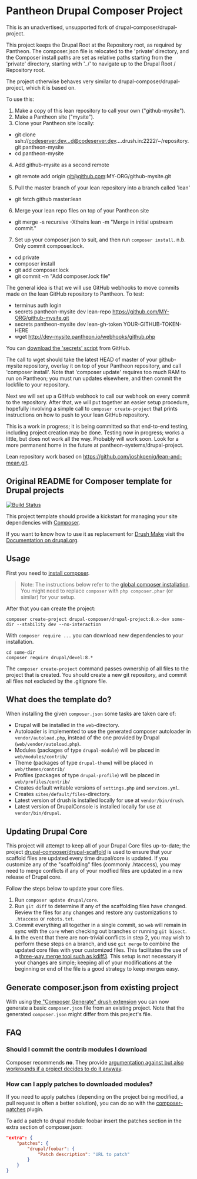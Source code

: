 # Pantheon Drupal Composer Project

This is an unadvertised, unsupported fork of drupal-composer/drupal-project.

This project keeps the Drupal Root at the Repository root, as required by Pantheon. The composer.json file is relocated to the 'private' directory, and the Composer install paths are set as relative paths starting from the 'private' directory, starting with '../' to navigate up to the Drupal Root / Repository root.

The project otherwise behaves very similar to drupal-composer/drupal-project, which it is based on.

To use this:

1. Make a copy of this lean repository to call your own ("github-mysite").
2. Make a Pantheon site ("mysite").
3. Clone your Pantheon site locally:
  - git clone ssh://codeserver.dev...d@codeserver.dev....drush.in:2222/~/repository.git pantheon-mysite
  - cd pantheon-mysite
4. Add github-mysite as a second remote 
  - git remote add origin git@github.com:MY-ORG/github-mysite.git
5. Pull the master branch of your lean repository into a branch called 'lean'
  - git fetch github master:lean
6. Merge your lean repo files on top of your Pantheon site
  - git merge -s recursive -Xtheirs lean -m "Merge in initial upstream commit."
7. Set up your composer.json to suit, and then run `composer install`. n.b. Only commit composer.lock.
  - cd private
  - composer install
  - git add composer.lock
  - git commit -m "Add composer.lock file"

The general idea is that we will use GitHub webhooks to move commits made on the lean GitHub repository to Pantheon.  To test:

- terminus auth login
- secrets pantheon-mysite dev lean-repo https://github.com/MY-ORG/github-mysite.git
- secrets pantheon-mysite dev lean-gh-token YOUR-GITHUB-TOKEN-HERE
- wget http://dev-mysite.pantheon.io/webhooks/github.php

You can [download the 'secrets' script](https://github.com/pantheon-systems/quicksilver-examples/blob/16c010990579d8a15bbb6705dba463131b423ff4/scripts/secrets) from GitHub.

The call to wget should take the latest HEAD of master of your github-mysite repository, overlay it on top of your Pantheon repository, and call 'composer install'.  Note that 'composer update' requires too much RAM to run on Pantheon; you must run updates elsewhere, and then commit the lockfile to your repository.

Next we will set up a GitHub webhook to call our webhook on every commit to the repository. After that, we will put together an easier setup procedure, hopefully involving a simple call to `composer create-project` that prints instructions on how to push to your lean GitHub repository.

This is a work in progress; it is being committed so that end-to-end testing, including project creation may be done. Testing now in progress; works a little, but does not work all the way.  Probably will work soon.  Look for a more permanent home in the future at pantheon-systems/drupal-project.

Lean repository work based on https://github.com/joshkoenig/lean-and-mean.git.

## Original README for Composer template for Drupal projects

[![Build Status](https://travis-ci.org/drupal-composer/drupal-project.svg?branch=8.x)](https://travis-ci.org/drupal-composer/drupal-project)

This project template should provide a kickstart for managing your site
dependencies with [Composer](https://getcomposer.org/).

If you want to know how to use it as replacement for
[Drush Make](https://github.com/drush-ops/drush/blob/master/docs/make.md) visit
the [Documentation on drupal.org](https://www.drupal.org/node/2471553).

## Usage

First you need to [install composer](https://getcomposer.org/doc/00-intro.md#installation-linux-unix-osx).

> Note: The instructions below refer to the [global composer installation](https://getcomposer.org/doc/00-intro.md#globally).
You might need to replace `composer` with `php composer.phar` (or similar) 
for your setup.

After that you can create the project:

```
composer create-project drupal-composer/drupal-project:8.x-dev some-dir --stability dev --no-interaction
```

With `composer require ...` you can download new dependencies to your 
installation.

```
cd some-dir
composer require drupal/devel:8.*
```

The `composer create-project` command passes ownership of all files to the 
project that is created. You should create a new git repository, and commit 
all files not excluded by the .gitignore file.

## What does the template do?

When installing the given `composer.json` some tasks are taken care of:

* Drupal will be installed in the `web`-directory.
* Autoloader is implemented to use the generated composer autoloader in `vendor/autoload.php`,
  instead of the one provided by Drupal (`web/vendor/autoload.php`).
* Modules (packages of type `drupal-module`) will be placed in `web/modules/contrib/`
* Theme (packages of type `drupal-theme`) will be placed in `web/themes/contrib/`
* Profiles (packages of type `drupal-profile`) will be placed in `web/profiles/contrib/`
* Creates default writable versions of `settings.php` and `services.yml`.
* Creates `sites/default/files`-directory.
* Latest version of drush is installed locally for use at `vendor/bin/drush`.
* Latest version of DrupalConsole is installed locally for use at `vendor/bin/drupal`.

## Updating Drupal Core

This project will attempt to keep all of your Drupal Core files up-to-date; the 
project [drupal-composer/drupal-scaffold](https://github.com/drupal-composer/drupal-scaffold) 
is used to ensure that your scaffold files are updated every time drupal/core is 
updated. If you customize any of the "scaffolding" files (commonly .htaccess), 
you may need to merge conflicts if any of your modfied files are updated in a 
new release of Drupal core.

Follow the steps below to update your core files.

1. Run `composer update drupal/core`.
1. Run `git diff` to determine if any of the scaffolding files have changed. 
   Review the files for any changes and restore any customizations to 
  `.htaccess` or `robots.txt`.
1. Commit everything all together in a single commit, so `web` will remain in
   sync with the `core` when checking out branches or running `git bisect`.
1. In the event that there are non-trivial conflicts in step 2, you may wish 
   to perform these steps on a branch, and use `git merge` to combine the 
   updated core files with your customized files. This facilitates the use 
   of a [three-way merge tool such as kdiff3](http://www.gitshah.com/2010/12/how-to-setup-kdiff-as-diff-tool-for-git.html). This setup is not necessary if your changes are simple; 
   keeping all of your modifications at the beginning or end of the file is a 
   good strategy to keep merges easy.

## Generate composer.json from existing project

With using [the "Composer Generate" drush extension](https://www.drupal.org/project/composer_generate)
you can now generate a basic `composer.json` file from an existing project. Note
that the generated `composer.json` might differ from this project's file.


## FAQ

### Should I commit the contrib modules I download

Composer recommends **no**. They provide [argumentation against but also 
workrounds if a project decides to do it anyway](https://getcomposer.org/doc/faqs/should-i-commit-the-dependencies-in-my-vendor-directory.md).

### How can I apply patches to downloaded modules?

If you need to apply patches (depending on the project being modified, a pull 
request is often a better solution), you can do so with the 
[composer-patches](https://github.com/cweagans/composer-patches) plugin.

To add a patch to drupal module foobar insert the patches section in the extra 
section of composer.json:
```json
"extra": {
    "patches": {
        "drupal/foobar": {
            "Patch description": "URL to patch"
        }
    }
}
```
